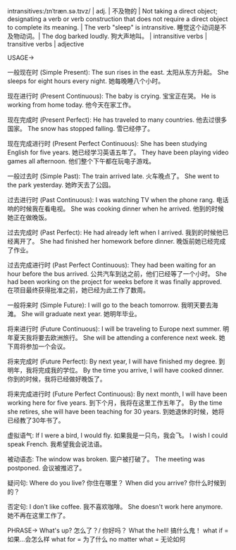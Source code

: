 intransitives:/ɪnˈtræn.sə.tɪvz/ | adj. | 不及物的 |  Not taking a direct object; designating a verb or verb construction that does not require a direct object to complete its meaning. | The verb "sleep" is intransitive.  睡觉这个动词是不及物动词。|  The dog barked loudly. 狗大声地叫。 |  intransitive verbs | transitive verbs | adjective


USAGE->

一般现在时 (Simple Present):
The sun rises in the east. 太阳从东方升起。
She sleeps for eight hours every night. 她每晚睡八个小时。

现在进行时 (Present Continuous):
The baby is crying. 宝宝正在哭。
He is working from home today. 他今天在家工作。

现在完成时 (Present Perfect):
He has traveled to many countries. 他去过很多国家。
The snow has stopped falling. 雪已经停了。

现在完成进行时 (Present Perfect Continuous):
She has been studying English for five years. 她已经学习英语五年了。
They have been playing video games all afternoon. 他们整个下午都在玩电子游戏。

一般过去时 (Simple Past):
The train arrived late. 火车晚点了。
She went to the park yesterday. 她昨天去了公园。

过去进行时 (Past Continuous):
I was watching TV when the phone rang. 电话响的时候我在看电视。
She was cooking dinner when he arrived. 他到的时候她正在做晚饭。

过去完成时 (Past Perfect):
He had already left when I arrived. 我到的时候他已经离开了。
She had finished her homework before dinner. 晚饭前她已经完成了作业。

过去完成进行时 (Past Perfect Continuous):
They had been waiting for an hour before the bus arrived.  公共汽车到达之前，他们已经等了一个小时。
She had been working on the project for weeks before it was finally approved.  在项目最终获得批准之前，她已经为此工作了数周。

一般将来时 (Simple Future):
I will go to the beach tomorrow. 我明天要去海滩。
She will graduate next year. 她明年毕业。

将来进行时 (Future Continuous):
I will be traveling to Europe next summer. 明年夏天我将要去欧洲旅行。
She will be attending a conference next week. 她下周将参加一个会议。

将来完成时 (Future Perfect):
By next year, I will have finished my degree. 到明年，我将完成我的学位。
By the time you arrive, I will have cooked dinner. 你到的时候，我将已经做好晚饭了。

将来完成进行时 (Future Perfect Continuous):
By next month, I will have been working here for five years. 到下个月，我将在这里工作五年了。
By the time she retires, she will have been teaching for 30 years. 到她退休的时候，她将已经教了30年书了。


虚拟语气:
If I were a bird, I would fly. 如果我是一只鸟，我会飞。
I wish I could speak French. 我希望我会说法语。

被动语态:
The window was broken. 窗户被打破了。
The meeting was postponed. 会议被推迟了。

疑问句:
Where do you live? 你住在哪里？
When did you arrive? 你什么时候到的？

否定句:
I don't like coffee. 我不喜欢咖啡。
She doesn't work here anymore. 她不再在这里工作了。


PHRASE->
What's up?  怎么了？/ 你好吗？
What the hell!  搞什么鬼！
what if = 如果...会怎么样
what for = 为了什么
no matter what = 无论如何
